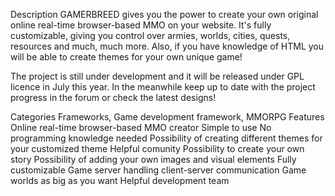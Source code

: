 Description
GAMERBREED gives you the power to create your own original online real-time browser-based MMO on your website. It's fully customizable, giving you control over armies, worlds, cities, quests, resources and much, much more. Also, if you have knowledge of HTML you will be able to create themes for your own unique game!

The project is still under development and it will be released under GPL licence in July this year. In the meanwhile keep up to date with the project progress in the forum or check the latest designs!


Categories
Frameworks, Game development framework, MMORPG
Features
Online real-time browser-based MMO creator
Simple to use
No programming knowledge needed
Possibility of creating different themes for your customized theme
Helpful comunity
Possibility to create your own story
Possibility of adding your own images and visual elements
Fully customizable
Game server handling client-server communication
Game worlds as big as you want
Helpful development team
